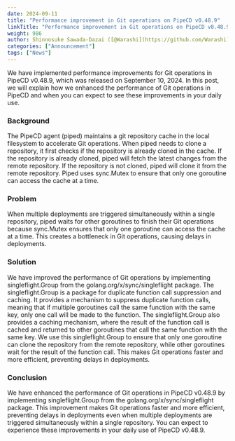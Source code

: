 ```yaml
---
date: 2024-09-11
title: "Performance improvement in Git operations on PipeCD v0.48.9"
linkTitle: "Performance improvement in Git operations on PipeCD v0.48.9"
weight: 986
author: Shinnosuke Sawada-Dazai ([@Warashi](https://github.com/Warashi))
categories: ["Announcement"]
tags: ["News"]
---
```


We have implemented performance improvements for Git operations in PipeCD v0.48.9, which was released on September 10, 2024.
In this post, we will explain how we enhanced the performance of Git operations in PipeCD and when you can expect to see these improvements in your daily use.

### Background

The PipeCD agent (piped) maintains a git repository cache in the local filesystem to accelerate Git operations.
When piped needs to clone a repository, it first checks if the repository is already cloned in the cache.
If the repository is already cloned, piped will fetch the latest changes from the remote repository.
If the repository is not cloned, piped will clone it from the remote repository.
Piped uses sync.Mutex to ensure that only one goroutine can access the cache at a time.

### Problem

When multiple deployments are triggered simultaneously within a single repository, piped waits for other goroutines to finish their Git operations
because sync.Mutex ensures that only one goroutine can access the cache at a time.
This creates a bottleneck in Git operations, causing delays in deployments.

### Solution

We have improved the performance of Git operations by implementing singleflight.Group from the golang.org/x/sync/singleflight package.
The singleflight.Group is a package for duplicate function call suppression and caching.
It provides a mechanism to suppress duplicate function calls, meaning that if multiple goroutines call the same function with the same key, only one call will be made to the function.
The singleflight.Group also provides a caching mechanism, where the result of the function call is cached and returned to other goroutines that call the same function with the same key.
We use this singleflight.Group to ensure that only one goroutine can clone the repository from the remote repository, while other goroutines wait for the result of the function call.
This makes Git operations faster and more efficient, preventing delays in deployments.

### Conclusion

We have enhanced the performance of Git operations in PipeCD v0.48.9 by implementing singleflight.Group from the golang.org/x/sync/singleflight package.
This improvement makes Git operations faster and more efficient, preventing delays in deployments even when multiple deployments are triggered simultaneously within a single repository.
You can expect to experience these improvements in your daily use of PipeCD v0.48.9.
